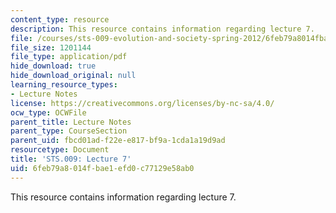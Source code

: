 ```yaml
---
content_type: resource
description: This resource contains information regarding lecture 7.
file: /courses/sts-009-evolution-and-society-spring-2012/6feb79a8014fbae1efd0c77129e58ab0_MITSTS_009S12_lec7.pdf
file_size: 1201144
file_type: application/pdf
hide_download: true
hide_download_original: null
learning_resource_types:
- Lecture Notes
license: https://creativecommons.org/licenses/by-nc-sa/4.0/
ocw_type: OCWFile
parent_title: Lecture Notes
parent_type: CourseSection
parent_uid: fbcd01ad-f22e-e817-bf9a-1cda1a19d9ad
resourcetype: Document
title: 'STS.009: Lecture 7'
uid: 6feb79a8-014f-bae1-efd0-c77129e58ab0
---
```

This resource contains information regarding lecture 7.